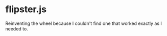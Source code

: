 # flipster.js
Reinventing the wheel because I couldn't find one that worked exactly as I needed to.
